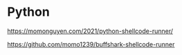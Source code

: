 # Python

https://momonguyen.com/2021/python-shellcode-runner/

https://github.com/momo1239/buffshark-shellcode-runner